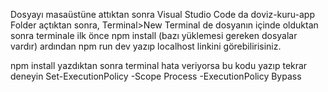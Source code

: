 Dosyayı masaüstüne attıktan sonra Visual Studio Code da doviz-kuru-app Folder açtıktan sonra, Terminal>New Terminal de dosyanın içinde olduktan sonra terminale ilk önce npm install (bazı yüklemesi gereken dosyalar vardır) ardından npm run dev yazıp localhost linkini görebilirisiniz.

npm install yazdıktan sonra terminal hata veriyorsa bu kodu yazıp tekrar deneyin Set-ExecutionPolicy -Scope Process -ExecutionPolicy Bypass

